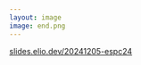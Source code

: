 ```yaml
---
layout: image
image: end.png
---
```


<div class="absolute bottom-[42px] text-[var(--slidev-theme-foreground)] w-full py-2 text-center">
  <a href="https://slides.elio.dev/20241205-espc24">slides.elio.dev/20241205-espc24</a>
</div>